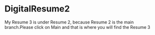 # DigitalResume2

My Resume 3 is under Resume 2, because Resume 2 is the main branch.Please click on Main and that is where you will find the Resume 3
